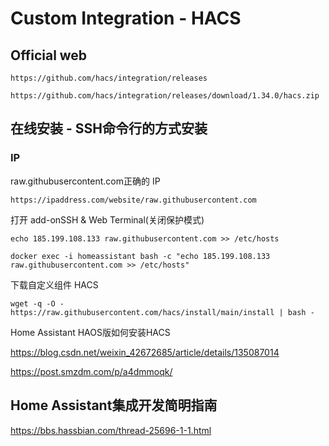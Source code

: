 # Custom Integration - HACS 

## Official web
~~~
https://github.com/hacs/integration/releases
~~~

~~~
https://github.com/hacs/integration/releases/download/1.34.0/hacs.zip
~~~


## 在线安装 - SSH命令行的方式安装

### IP 

raw.githubusercontent.com正确的 IP 

~~~
https://ipaddress.com/website/raw.githubusercontent.com
~~~

打开 add-onSSH & Web Terminal(关闭保护模式)
~~~
echo 185.199.108.133 raw.githubusercontent.com >> /etc/hosts

docker exec -i homeassistant bash -c "echo 185.199.108.133 raw.githubusercontent.com >> /etc/hosts"

~~~

下载自定义组件 HACS
~~~
wget -q -O - https://raw.githubusercontent.com/hacs/install/main/install | bash -
~~~


Home Assistant HAOS版如何安装HACS

https://blog.csdn.net/weixin_42672685/article/details/135087014

https://post.smzdm.com/p/a4dmmoqk/


## Home Assistant集成开发简明指南
https://bbs.hassbian.com/thread-25696-1-1.html


